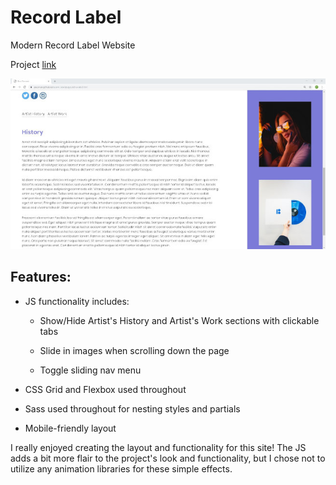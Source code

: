 # Record Label
Modern Record Label Website

Project [link](https://apcurran.github.io/record-label/)

![Boss Records](https://github.com/apcurran/record-label/blob/master/images/pictures/record-label.jpg)

## Features:

- JS functionality includes:

    - Show/Hide Artist's History and Artist's Work sections with clickable tabs

    - Slide in images when scrolling down the page

    - Toggle sliding nav menu

- CSS Grid and Flexbox used throughout

- Sass used throughout for nesting styles and partials

- Mobile-friendly layout

I really enjoyed creating the layout and functionality for this site!  The JS adds a bit more flair to the project's look and functionality, but I chose not to utilize any animation libraries for these simple effects.